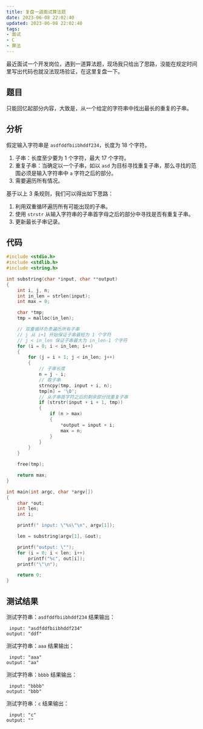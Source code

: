 ```yaml
---
title: 复盘一道面试算法题
date: 2023-06-08 22:02:40
updated: 2023-06-08 22:02:40
tags:
- 面试
- C
- 算法
---
```


最近面试一个开发岗位，遇到一道算法题，现场我只给出了思路，没能在规定时间里写出代码也就没法现场验证，在这里复盘一下。

<!--more-->

## 题目

只能回忆起部分内容，大致是，从一个给定的字符串中找出最长的重复的子串。

## 分析

假定输入字符串是 `asdfddfbiibhddf234`，长度为 18 个字符。

1. 子串：长度至少要为 1 个字符，最大 17 个字符。
2. 重复子串：当确定以一个子串，如以 `asd` 为目标寻找重复子串，那么寻找的范围必须是输入字符串中 `a` 字符之后的部分。
3. 需要遍历所有情况。

基于以上 3 条规则，我们可以得出如下思路：

1. 利用双重循环遍历所有可能出现的子串。
2. 使用 `strstr` 从输入字符串的子串首字母之后的部分中寻找是否有重复子串。
3. 更新最长子串记录。

## 代码

```C
#include <stdio.h>
#include <stdlib.h>
#include <string.h>

int substring(char *input, char **output)
{
    int i, j, n;
    int in_len = strlen(input);
    int max = 0;

    char *tmp;
    tmp = malloc(in_len);

    // 双重循环负责遍历所有子串
    // j 从 i+1 开始保证子串最短为 1 个字符
    // j < in_len 保证子串最大为 in_len-1 个字符
    for (i = 0; i < in_len; i++)
    {
        for (j = i + 1; j < in_len; j++)
        {
            // 子串长度
            n = j - i;
            // 取子串
            strncpy(tmp, input + i, n);
            tmp[n] = '\0';
            // 从子串首字符之后的剩余部分找重复子串
            if (strstr(input + i + 1, tmp))
            {
                if (n > max)
                {
                    *output = input + i;
                    max = n;
                }
            }
        }
    }

    free(tmp);

    return max;
}

int main(int argc, char *argv[])
{
    char *out;
    int len;
    int i;

    printf(" input: \"%s\"\n", argv[1]);

    len = substring(argv[1], &out);

    printf("output: \"");
    for (i = 0; i < len; i++)
        printf("%c", out[i]);
    printf("\"\n");

    return 0;
}
```

## 测试结果

测试字符串：`asdfddfbiibhddf234`
结果输出：
```
 input: "asdfddfbiibhddf234"
output: "ddf"
```

测试字符串：`aaa`
结果输出：
```
 input: "aaa"
output: "aa"
```

测试字符串：`bbbb`
结果输出：
```
 input: "bbbb"
output: "bbb"
```

测试字符串：`c`
结果输出：
```
 input: "c"
output: ""
```
